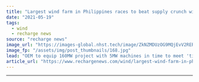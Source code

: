 ```yaml
---
title: "Largest wind farm in Philippines races to beat supply crunch with Siemens Gamesa turbines"
date: "2021-05-19"
tags: 
  - wind
  - recharge news
source: "recharge news"
image_url: "https://images-global.nhst.tech/image/ZkNZMDUzOG9MQjEvV2RERnlBL0tQb0picWZEMFBWTFpKVEZ2VzhDVGFaZz0=/nhst/binary/d1f01896fa1cf4229c9b61b5e1ea1530"
image_fp: "/assets/img/post_thumbnails/168.jpg"
lead: "OEM to equip 160MW project with 5MW machines in time to meet 'tight' energy market, says developer"
article_url: "https://www.rechargenews.com/wind/largest-wind-farm-in-philippines-races-to-beat-supply-crunch-with-siemens-gamesa-turbines/2-1-1012490"
---
```


---
